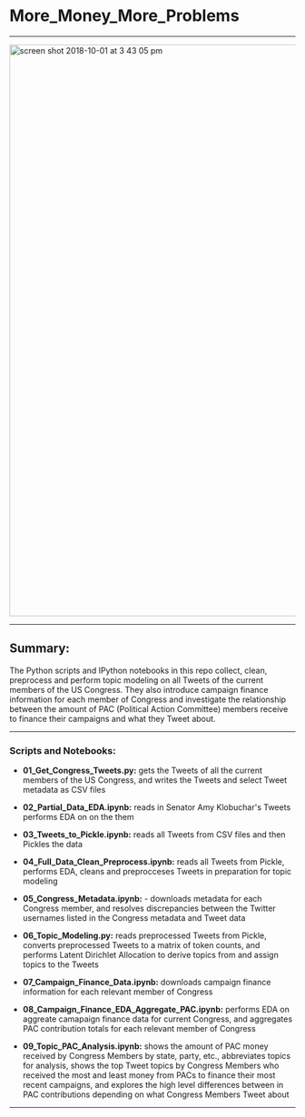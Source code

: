 # More_Money_More_Problems
---

<img width="1007" alt="screen shot 2018-10-01 at 3 43 05 pm" src="https://user-images.githubusercontent.com/25728710/46312190-59f62200-c592-11e8-9aaf-c65d65c72646.png">

---

## Summary:

The Python scripts and IPython notebooks in this repo collect, clean, preprocess and perform topic modeling on all Tweets of the current members of the US Congress. They also introduce campaign finance information for each member of Congress and investigate the relationship between the amount of PAC (Political Action Committee) members receive to finance their campaigns and what they Tweet about.

---

### Scripts and Notebooks:

* __01_Get_Congress_Tweets.py:__ gets the Tweets of all the current members of the US Congress, and writes the Tweets and select Tweet metadata as CSV files

* __02_Partial_Data_EDA.ipynb:__ reads in Senator Amy Klobuchar's Tweets performs EDA on on the them

* __03_Tweets_to_Pickle.ipynb:__ reads all Tweets from CSV files and then Pickles the data

* __04_Full_Data_Clean_Preprocess.ipynb:__ reads all Tweets from Pickle, performs EDA, cleans and preprocceses Tweets in preparation for topic modeling

* __05_Congress_Metadata.ipynb:__ - downloads metadata for each Congress member, and resolves discrepancies between the Twitter usernames listed in the Congress metadata and Tweet data

* __06_Topic_Modeling.py:__ reads preprocessed Tweets from Pickle, converts preprocessed Tweets to a matrix of token counts, and performs Latent Dirichlet Allocation to derive topics from and assign topics to the Tweets

* __07_Campaign_Finance_Data.ipynb:__ downloads campaign finance information for each relevant member of Congress

* __08_Campaign_Finance_EDA_Aggregate_PAC.ipynb:__ performs EDA on aggreate camapaign finance data for current Congress, and aggregates PAC contribution totals for each relevant member of Congress

* __09_Topic_PAC_Analysis.ipynb:__ shows the amount of PAC money received by Congress Members by state, party, etc., abbreviates topics for analysis, shows the top Tweet topics by Congress Members who received the most and least money from PACs to finance their most recent campaigns, and explores the high level differences between in PAC contributions depending on what Congress Members Tweet about

---
